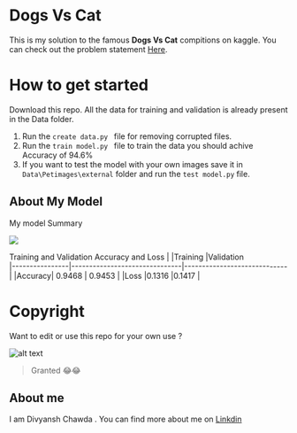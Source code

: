 # Dogs Vs Cat

This is my solution to the famous  **Dogs Vs Cat** compitions on kaggle. You can check out the problem statement [Here](https://www.kaggle.com/c/dogs-vs-cats). 

# How to get started 
Download this repo. All the data for training  and validation is already present in the Data folder. 
1) Run the ``create data.py `` file for removing corrupted files.
2) Run the ``train model.py `` file to train the data you should achive Accuracy of 94.6% 
3) If you want to test the model with your own images save it in ``Data\Petimages\external`` folder and run the `` test model.py ``  file. 
 

## About My Model 
My model Summary 

![](https://www.linkpicture.com/q/layers-info.png)


Training and Validation Accuracy and Loss
|                |Training                           |Validation                       
|----------------|-------------------------------|-----------------------------|
|Accuracy| 0.9468            | 0.9453           | 
|Loss          |0.1316            |0.1417            |

# Copyright 
Want to edit or use this repo for your own use ?

![alt text](https://i.gifer.com/2sP.gif "Granted 😂😂")

> Granted 😂😂

## About me
I am Divyansh Chawda . You can find more about me on [Linkdin](https://www.linkedin.com/in/divyansh-chawda-224836198/)
